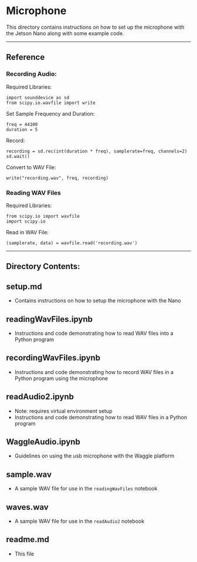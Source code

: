 <h1>Microphone</h1>

This directory contains instructions on how to set up the microphone with the Jetson Nano along with some example code.

---

<h2>Reference</h2>

<h3>Recording Audio:</h3>

Required Libraries:
```
import sounddevice as sd
from scipy.io.wavfile import write
```

Set Sample Frequency and Duration:
```
freq = 44100
duration = 5
```

Record:
```
recording = sd.rec(int(duration * freq), samplerate=freq, channels=2)
sd.wait()
```

Convert to WAV File:
```
write("recording.wav", freq, recording)
```

<h3>Reading WAV Files</h3>

Required Libraries:
```
from scipy.io import wavfile
import scipy.io
```

Read in WAV File:
```
(samplerate, data) = wavfile.read('recording.wav')
```

---

<h2>Directory Contents:</h2>

<h2>setup.md</h2>

* Contains instructions on how to setup the microphone with the Nano

<h2>readingWavFiles.ipynb</h2>

* Instructions and code demonstrating how to read WAV files into a Python program

<h2>recordingWavFiles.ipynb</h2>

* Instructions and code demonstrating how to record WAV files in a Python program using the microphone

<h2>readAudio2.ipynb</h2>

* Note: requires virtual environment setup
* Instructions and code demonstrating how to read WAV files in a Python program 

<h2>WaggleAudio.ipynb</h2>

* Guidelines on using the usb microphone with the Waggle platform

<h2>sample.wav</h2>

* A sample WAV file for use in the `readingWavFiles` notebook

<h2>waves.wav</h2>

* A sample WAV file for use in the `readAudio2` notebook

<h2>readme.md</h2>

* This file
